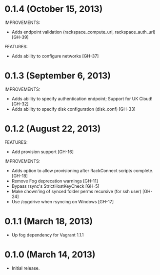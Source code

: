 # 0.1.4 (October 15, 2013)

IMPROVEMENTS:

  - Adds endpoint validation (rackspace_compute_url, rackspace_auth_url) [GH-39]
  
FEATURES:
  - Adds ability to configure networks [GH-37]

# 0.1.3 (September 6, 2013)

IMPROVEMENTS:

  - Adds ability to specify authentication endpoint; Support for UK Cloud! [GH-32]
  - Adds ability to specify disk configuration (disk_conf) [GH-33]

# 0.1.2 (August 22, 2013)

FEATURES:

- Add provision support [GH-16]
  
IMPROVEMENTS:
  
  - Adds option to allow provisioning after RackConnect scripts complete. [GH-18]
  - Remove Fog deprecation warnings [GH-11]
  - Bypass rsync's StrictHostKeyCheck [GH-5]
  - Make chown'ing of synced folder perms recursive (for ssh user) [GH-24]
  - Use /cygdrive when rsyncing on Windows [GH-17]
  
  
# 0.1.1 (March 18, 2013)

* Up fog dependency for Vagrant 1.1.1

# 0.1.0 (March 14, 2013)

* Initial release.
